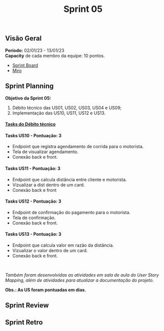 <h1 align="center"><b>Sprint 05</b></h1>

<br>

## Visão Geral

**Período:** 02/01/23 - 13/01/23 <br>
**Capacity** de cada membro da equipe: 10 pontos.

- [Sprint Board](https://trello.com/b/hObguyFv/sprint-board)
- [Miro](https://miro.com/app/board/uXjVPFFIyc4=/)

## Sprint Planning

**Objetivo da Sprint 05:**
  1. Débito técnico das US01, US02, US03, US04 e US09;
  2. Implementação das US10, US11, US12 e US13.
 

#### [Tasks do Débito técnico](./Sprint04.md)

#### Tasks US10 - Pontuação: 3
  - Endpoint que registra agendamento de corrida para o motorista.
  - Tela de visualizar agendamento.
  - Conexão back e front.

#### Tasks US11 - Pontuação: 3
  - Endpoint que calcula distância entre cliente e motorista.
  - Vizualizar a dist dentro de um card.
  - Conexão back e front

#### Tasks US12 - Pontuação: 3
  - Endpoint de confirmação do pagamento para o motorista.
  - Tela de confirmação.
  - Conexão back e front.

#### Tasks US13 - Pontuação: 3
  - Endpoint que calcula valor em razão da distância.
  - Vizualizar o valor dentro de um card.
  - Conexão back e front.

<br>

*Também foram desenvolvidas as atividades em sala de aula do User Story Mapping, além de atividades para atualizar a documentação do projeto.*

**Obs.: As US foram pontuadas em dias.**

## Sprint Review 

## Sprint Retro
